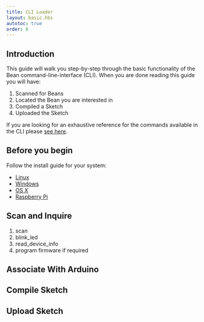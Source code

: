 ```yaml
---
title: CLI Loader
layout: basic.hbs
autotoc: true
order: 8
---
```


## Introduction

This guide will walk you step-by-step through the basic functionality of the Bean command-line-interface (CLI). When you are done reading this guide you will have:

1. Scanned for Beans
2. Located the Bean you are interested in
3. Compiled a Sketch
4. Uploaded the Sketch

If you are looking for an exhaustive reference for the commands available in the CLI please [see here](/node-sdk/cli-reference/).

## Before you begin

Follow the install guide for your system:

* [Linux](/node-sdk/install-linux)
* [Windows](/node-sdk/install-windows)
* [OS X](/node-sdk/install-osx)
* [Raspberry Pi](/node-sdk/install-rpi)

## Scan and Inquire

1. scan
2. blink_led
3. read_device_info
4. program firmware if required

## Associate With Arduino

## Compile Sketch

## Upload Sketch
